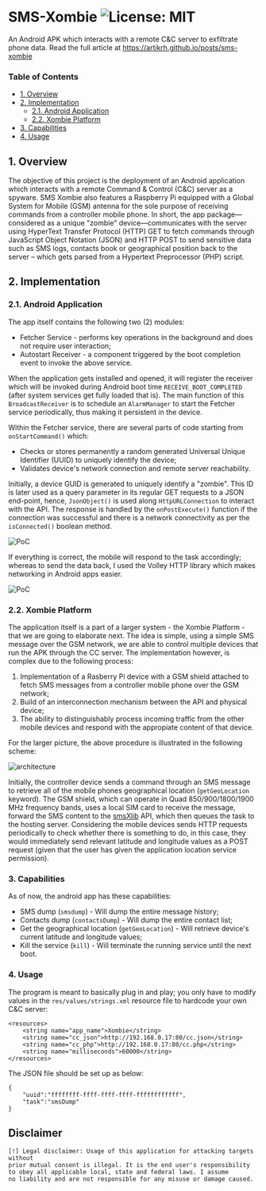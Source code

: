 # SMS-Xombie ![License: MIT](https://img.shields.io/badge/License-MIT-blue.svg)
An Android APK which interacts with a remote C&C server to exfiltrate phone data. Read the full article at https://artikrh.github.io/posts/sms-xombie

### Table of Contents
  - [1. Overview](#1-overview)
  - [2. Implementation](#2-implementation)
      - [2.1. Android Application](#21-android-application)
      - [2.2. Xombie Platform](#22-xombie-platform)
  - [3. Capabilities](#3-capabilities)
  - [4. Usage](#4-usage)

## 1. Overview
The objective of this project is the deployment of an Android application which interacts with a remote Command & Control (C&C) server as a spyware. SMS Xombie also features a Raspberry Pi equipped with a Global System for Mobile (GSM) antenna for the sole purpose of receiving commands from a controller mobile phone. In short, the app package—considered as a unique "zombie" device—communicates with the server using HyperText Transfer Protocol (HTTP) GET to fetch commands through JavaScript Object Notation (JSON) and HTTP POST to send sensitive data such as SMS logs, contacts book or geographical position back to the server – which gets parsed from a Hypertext Preprocessor (PHP) script.

## 2. Implementation
### 2.1. Android Application
The app itself contains the following two (2) modules:
* Fetcher Service - performs key operations in the background and does not require user interaction;
* Autostart Receiver - a component triggered by the boot completion event to invoke the above service.

When the application gets installed and opened, it will register the receiver which will be invoked during Android boot time `RECEIVE_BOOT_COMPLETED` (after system services get fully loaded that is). The main function of this `BroadcastReceiver` is to schedule an `AlarmManager` to start the Fetcher service periodically, thus making it persistent in the device.  

Within the Fetcher service, there are several parts of code starting from `onStartCommand()` which:
* Checks or stores permanently a random generated Universal Unique Identifier (UUID) to uniquely identify the device;
* Validates device's network connection and remote server reachability.

Initially, a device GUID is generated to uniquely identify a "zombie". This ID is later used as a query parameter in its regular GET requests to a JSON end-point, hence, `JsonObject()` is used along `HttpURLConnection` to interact with the API. The response is handled by the `onPostExecute()` function if the connection was successful and there is a network connectivity as per the `isConnected()` boolean method. 

![PoC](https://i.imgur.com/Nfw5iOg.png)

If everything is correct, the mobile will respond to the task accordingly; whereas to send the data back, I used the Volley HTTP library which makes networking in Android apps easier.

![PoC](https://i.imgur.com/RqUMyry.png)

### 2.2. Xombie Platform

The application itself is a part of a larger system - the Xombie Platform - that we are going to elaborate next. The idea is simple, using a simple SMS message over the GSM network, we are able to control multiple devices that run the APK through the CC server. The implementation however, is complex due to the following process:

1. Implementation of a Rasberry Pi device with a GSM shield attached to fetch SMS messages from a controller mobile phone over the GSM network;
2. Build of an interconnection mechanism between the API and physical device;
3. The ability to distinguishably process incoming traffic from the other mobile devices and respond with the appropiate content of that device.

For the larger picture, the above procedure is illustrated in the following scheme:

![architecture](https://i.imgur.com/uQySpSE.png)

Initially, the controller device sends a command through an SMS message to retrieve all of the mobile phones geographical location (`getGeoLocation` keyword). The GSM shield, which can operate in Quad 850/900/1800/1900 MHz frequency bands, uses a local SIM card to receive the message, forward the SMS content to the [smsXlib](https://github.com/ButrintKomoni/smsXlib) API, which then queues the task to the hosting server. Considering the mobile devices sends HTTP requests periodically to check whether there is something to do, in this case, they would immediately send relevant latitude and longitude values as a POST request (given that the user has given the application location service permission).

### 3. Capabilities

As of now, the android app has these capabilities:
* SMS dump (`smsdump`) - Will dump the entire message history;
* Contacts dump (`contactsDump`) - Will dump the entire contact list;
* Get the geographical location (`getGeoLocation`) - Will retrieve device's current latitude and longitude values;
* Kill the service (`kill`) - Will terminate the running service until the next boot.

### 4. Usage
The program is meant to basically plug in and play; you only have to modify values in the `res/values/strings.xml` resource file to hardcode your own C&C server:
```
<resources>
    <string name="app_name">Xombie</string>
    <string name="cc_json">http://192.168.0.17:80/cc.json</string>
    <string name="cc_php">http://192.168.0.17:80/cc.php</string>
    <string name="milliseconds">60000</string>
</resources>
```
The JSON file should be set up as below:
```
{
	"uuid":"ffffffff-ffff-ffff-ffff-ffffffffffff",
	"task":"smsDump"
}
```

## Disclaimer
```
[!] Legal disclaimer: Usage of this application for attacking targets without
prior mutual consent is illegal. It is the end user's responsibility
to obey all applicable local, state and federal laws. I assume
no liability and are not responsible for any misuse or damage caused.
```
